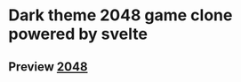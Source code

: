 # Dark theme 2048 game clone powered by svelte
## Preview [2048](https://project-855728896349635279.web.app/)

